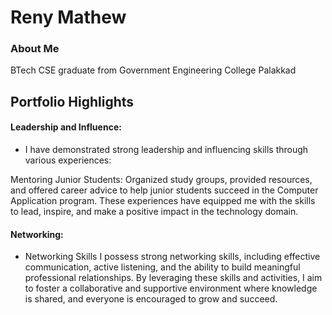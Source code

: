 # Reny Mathew 

### About Me

BTech CSE graduate from Government Engineering College Palakkad


## Portfolio Highlights


#### Leadership and Influence:

- I have demonstrated strong leadership and influencing skills through various experiences:

Mentoring Junior Students: Organized study groups, provided resources, and offered career advice to help junior students succeed in the Computer Application program.
These experiences have equipped me with the skills to lead, inspire, and make a positive impact in the technology domain.

#### Networking:


- Networking Skills
I possess strong networking skills, including effective communication, active listening, and the ability to build meaningful professional relationships. By leveraging these skills and activities, I aim to foster a collaborative and supportive environment where knowledge is shared, and everyone is encouraged to grow and succeed.

